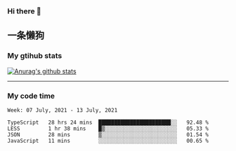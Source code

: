 ### Hi there 👋

## 一条懒狗
<!--
**kiss-me-quickly/kiss-me-quickly** is a ✨ _special_ ✨ repository because its `README.md` (this file) appears on your GitHub profile.

Here are some ideas to get you started:

- 🔭 I’m currently working on ...
- 🌱 I’m currently learning ...
- 👯 I’m looking to collaborate on ...
- 🤔 I’m looking for help with ...
- 💬 Ask me about ...
- 📫 How to reach me: ...
- 😄 Pronouns: ...
- ⚡ Fun fact: ...
-->


### My gtihub stats

[![Anurag's github stats](https://github-readme-stats.vercel.app/api?username=kiss-me-quickly)](https://github.com/anuraghazra/github-readme-stats)

***

### My code time

<!--START_SECTION:waka-->
```text
Week: 07 July, 2021 - 13 July, 2021

TypeScript   28 hrs 24 mins  ███████████████████████░░   92.48 % 
LESS         1 hr 38 mins    █▒░░░░░░░░░░░░░░░░░░░░░░░   05.33 % 
JSON         28 mins         ▒░░░░░░░░░░░░░░░░░░░░░░░░   01.54 % 
JavaScript   11 mins         ░░░░░░░░░░░░░░░░░░░░░░░░░   00.65 % 
```
<!--END_SECTION:waka-->
